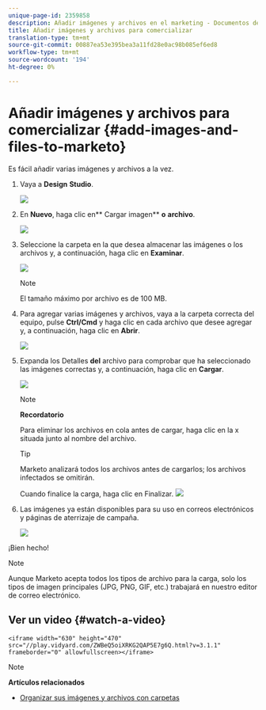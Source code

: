 ```yaml
---
unique-page-id: 2359858
description: Añadir imágenes y archivos en el marketing - Documentos de marketing - Documentación del producto
title: Añadir imágenes y archivos para comercializar
translation-type: tm+mt
source-git-commit: 00887ea53e395bea3a11fd28e0ac98b085ef6ed8
workflow-type: tm+mt
source-wordcount: '194'
ht-degree: 0%

---
```



# Añadir imágenes y archivos para comercializar {#add-images-and-files-to-marketo}

Es fácil añadir varias imágenes y archivos a la vez.

1. Vaya a **Design** **Studio**.

   ![](assets/designstudio.png)

1. En **Nuevo**, haga clic en** Cargar imagen** **o** **archivo**.

   ![](assets/image2014-9-15-18-3a5-3a33.png)

1. Seleccione la carpeta en la que desea almacenar las imágenes o los archivos y, a continuación, haga clic en **Examinar**.

   ![](assets/image2014-9-15-18-3a6-3a21.png)

   >[!NOTE]
   >
   >El tamaño máximo por archivo es de 100 MB.

1. Para agregar varias imágenes y archivos, vaya a la carpeta correcta del equipo, pulse **Ctrl/Cmd** y haga clic en cada archivo que desee agregar y, a continuación, haga clic en **Abrir**.

   ![](assets/image2014-9-15-18-3a6-3a58.png)

1. Expanda los Detalles **del** archivo para comprobar que ha seleccionado las imágenes correctas y, a continuación, haga clic en **Cargar**.

   ![](assets/image2014-9-15-18-3a7-3a22.png)

   >[!NOTE]
   >
   >**Recordatorio**
   >
   >
   >Para eliminar los archivos en cola antes de cargar, haga clic en la x situada junto al nombre del archivo.

   >[!TIP]
   >
   >Marketo analizará todos los archivos antes de cargarlos; los archivos infectados se omitirán.

   Cuando finalice la carga, haga clic en Finalizar.
   ![](assets/image2014-9-15-18-3a8-3a34.png)

1. Las imágenes ya están disponibles para su uso en correos electrónicos y páginas de aterrizaje de campaña.

   ![](assets/image2014-9-15-18-3a8-3a45.png)

¡Bien hecho!

>[!NOTE]
>
>Aunque Marketo acepta todos los tipos de archivo para la carga, solo los tipos de imagen principales (JPG, PNG, GIF, etc.) trabajará en nuestro editor de correo electrónico.

## Ver un video {#watch-a-video}

`<iframe width="630" height="470" src="//play.vidyard.com/ZWBeQ5oiXRKG2QAP5E7g6Q.html?v=3.1.1" frameborder="0" allowfullscreen></iframe>`

>[!NOTE]
>
>**Artículos relacionados**
>
>* [Organizar sus imágenes y archivos con carpetas](organize-your-images-and-files-using-folders.md)

>



